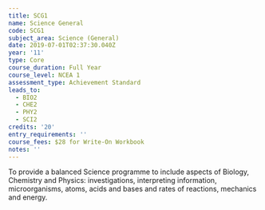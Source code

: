 ```yaml
---
title: SCG1
name: Science General
code: SCG1
subject_area: Science (General)
date: 2019-07-01T02:37:30.040Z
year: '11'
type: Core
course_duration: Full Year
course_level: NCEA 1
assessment_type: Achievement Standard
leads_to:
  - BIO2
  - CHE2
  - PHY2
  - SCI2
credits: '20'
entry_requirements: ''
course_fees: $28 for Write-On Workbook
notes: ''
---
```

To provide a balanced Science programme to include aspects of Biology, Chemistry and Physics: investigations, interpreting information, microorganisms, atoms, acids and bases and rates of reactions, mechanics and energy.
